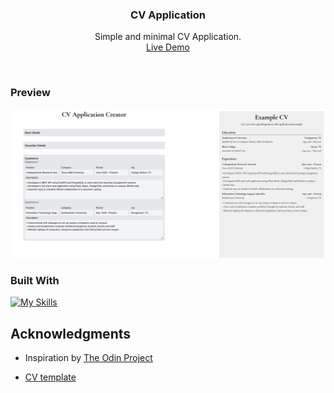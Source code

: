 <h3 align="center">CV Application</h3>

  <p align="center">
    Simple and minimal CV Application.  
    <br />
    <a href="https://cv-application-eta-eight.vercel.app/" target="_blank">Live Demo</a>
  </p>
</div>
<br>

<!-- ABOUT THE PROJECT -->

### Preview

<div align="center">
 <img src="./src/assets/preview.png">
</div>

### Built With

[![My Skills](https://skillicons.dev/icons?i=js,react,html,css,tailwind,vite)](https://skillicons.dev)

<!-- ACKNOWLEDGMENTS -->

## Acknowledgments

- Inspiration by <a href="https://www.theodinproject.com/lessons/node-path-react-new-cv-application" target="_blank">The Odin Project</a>

- <a href="https://github.com/jakegut/resume" target="_blank">CV template</a>

